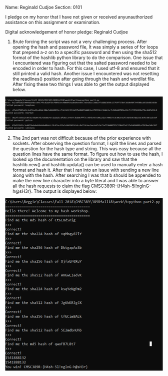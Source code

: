 Name: Reginald Cudjoe 
Section: 0101

I pledge on my honor that I have not given or received anyunauthorized assistance on this assignment or examination.

Digital acknowledgement of honor pledge: Reginald Cudjoe

1. Brute forcing the script was not a very challenging process. After opening the hash and password file, It was simply a series of for loops that prepend a-z on to a specific password and then using the sha512 format of the hashlib python library to do the comparison. One issue that I encountered was figuring out that the salted password needed to be encoded in order to hash. For this case, I used utf-8 and ensured that it still printed a valid hash. Another issue I encountered was not resetting the readlines() position after going through the hash and wordlist file. After fixing these two things I was able to get the output displayed below. 

![part1](wp1.png)

2. The 2nd part was not difficult because of the prior experience with sockets. After observing the question format, I split the lines and parsed the question for the hash type and string. This was easy because all the question lines have the same format. To figure out how to use the hash, I looked up the documentation on the library and saw that the hashlib.new() and hashlib.updata() can be used to manually enter a hash format and hash it. After that I ran into an issue with sending a new line along with the hash. After searching I was that b should be appended to make the new line character into a byte literal and I was able to answer all the hash requests to claim the flag CMSC389R-{H4sh-5l!ngInG-h@sH3r}. The output is displayed below:

![part2](wp2.png)